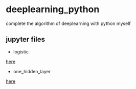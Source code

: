 # deeplearning_python
complete the algorithm of deeplearning with python myself
## jupyter files

- logistic

[here](https://github.com/ALateFall/deeplearning_python/blob/master/my_logistic.ipynb)

- one_hidden_layer

[here](https://github.com/ALateFall/deeplearning_python/blob/master/one_hidden_layer.ipynb)